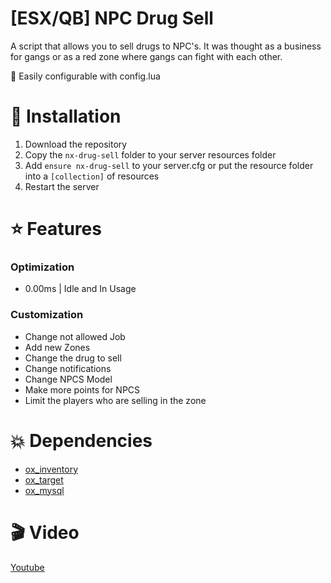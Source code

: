 # [ESX/QB] NPC Drug Sell

A script that allows you to sell drugs to NPC's. It was thought as a business for gangs or as a red zone where gangs can fight with each other.

🚀 Easily configurable with config.lua

# 🔗 Installation
1. Download the repository
2. Copy the `nx-drug-sell` folder to your server resources folder
3. Add `ensure nx-drug-sell` to your server.cfg or put the resource folder into a `[collection]` of resources
4. Restart the server

# ⭐ Features

### Optimization
  * 0.00ms | Idle and In Usage
### Customization
  * Change not allowed Job
  * Add new Zones
  * Change the drug to sell
  * Change notifications
  * Change NPCS Model
  * Make more points for NPCS
  * Limit the players who are selling in the zone

# 💥 Dependencies
- [ox_inventory](https://github.com/overextended/ox_inventory)
- [ox_target](https://github.com/overextended/ox_target)
- [ox_mysql](https://github.com/overextended/oxmysql)

# 🎬 Video
[Youtube](https://youtu.be/hc5h93AZcXU)
